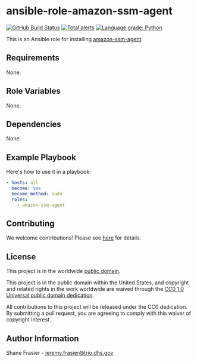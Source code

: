 # ansible-role-amazon-ssm-agent #

[![GitHub Build Status](https://github.com/cisagov/ansible-role-amazon-ssm-agent/workflows/build/badge.svg)](https://github.com/cisagov/ansible-role-amazon-ssm-agent/actions)
[![Total alerts](https://img.shields.io/lgtm/alerts/g/cisagov/ansible-role-amazon-ssm-agent.svg?logo=lgtm&logoWidth=18)](https://lgtm.com/projects/g/cisagov/ansible-role-amazon-ssm-agent/alerts/)
[![Language grade: Python](https://img.shields.io/lgtm/grade/python/g/cisagov/ansible-role-amazon-ssm-agent.svg?logo=lgtm&logoWidth=18)](https://lgtm.com/projects/g/cisagov/ansible-role-amazon-ssm-agent/context:python)

This is an Ansible role for installing
[amazon-ssm-agent](https://github.com/aws/amazon-ssm-agent).

## Requirements ##

None.

## Role Variables ##

None.

## Dependencies ##

None.

## Example Playbook ##

Here's how to use it in a playbook:

```yaml
- hosts: all
  become: yes
  become_method: sudo
  roles:
    - amazon-ssm-agent
```

## Contributing ##

We welcome contributions!  Please see [here](CONTRIBUTING.md) for
details.

## License ##

This project is in the worldwide [public domain](LICENSE).

This project is in the public domain within the United States, and
copyright and related rights in the work worldwide are waived through
the [CC0 1.0 Universal public domain
dedication](https://creativecommons.org/publicdomain/zero/1.0/).

All contributions to this project will be released under the CC0
dedication. By submitting a pull request, you are agreeing to comply
with this waiver of copyright interest.

## Author Information ##

Shane Frasier - <jeremy.frasier@trio.dhs.gov>
